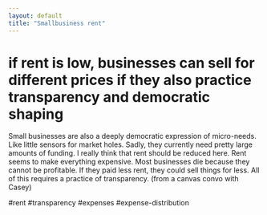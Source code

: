 ```yaml
---
layout: default
title: "Smallbusiness rent"
---
```


# if rent is low, businesses can sell for different prices if they also practice transparency and democratic shaping
Small businesses are also a deeply democratic expression of micro-needs. Like little sensors for market holes. Sadly, they currently need pretty large amounts of funding. I really think that rent should be reduced here. Rent seems to make everything expensive. Most businesses die because they cannot be profitable. If they paid less rent, they could sell things for less. All of this requires a practice of transparency. (from a canvas convo with Casey)

#rent #transparency #expenses #expense-distribution